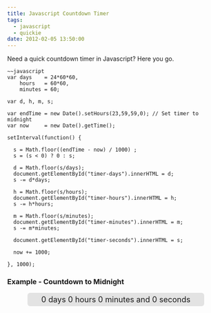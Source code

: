 ```yaml
---
title: Javascript Countdown Timer
tags:
  - javascript
  - quickie
date: 2012-02-05 13:50:00
---
```


Need a quick countdown timer in Javascript? Here you go.

	~~javascript
	var days    = 24*60*60,
	    hours   = 60*60,
	    minutes = 60;
	
	var d, h, m, s;
	
	var endTime = new Date().setHours(23,59,59,0); // Set timer to midnight
	var now     = new Date().getTime();
	
	setInterval(function() {
	  
	  s = Math.floor((endTime - now) / 1000) ;
	  s = (s < 0) ? 0 : s;
	  
	  d = Math.floor(s/days);
	  document.getElementById("timer-days").innerHTML = d;
	  s -= d*days;
	
	  h = Math.floor(s/hours);
	  document.getElementById("timer-hours").innerHTML = h;
	  s -= h*hours;
	
	  m = Math.floor(s/minutes);
	  document.getElementById("timer-minutes").innerHTML = m;
	  s -= m*minutes;
	  
	  document.getElementById("timer-seconds").innerHTML = s;
	  
	  now += 1000;
	  
	}, 1000);

### Example - Countdown to Midnight

<p id="countdown-timer" style="display:block; width:400px;margin: 0 auto; background: #111; background: rgba(0,0,0,0.1);text-align:center;font-size:18px;padding:5px;border-radius:6px">
	<span id="timer-days">0</span> days
	<span id="timer-hours">0</span> hours
	<span id="timer-minutes">0</span> minutes and
	<span id="timer-seconds">0</span> seconds
</p>
